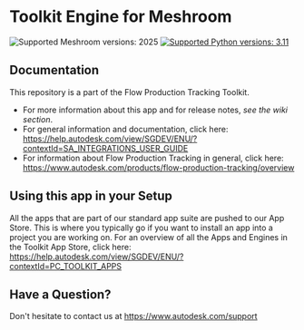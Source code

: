 # Toolkit Engine for Meshroom

![Supported Meshroom versions: 2025](https://img.shields.io/badge/Meshroom-2025-blue "Support Meshroom versions")
[![Supported Python versions: 3.11](https://img.shields.io/badge/Python-3.11-blue?logo=python&logoColor=f5f5f5)](https://www.python.org/ "Supported Python versions")


## Documentation
This repository is a part of the Flow Production Tracking Toolkit.

- For more information about this app and for release notes, *see the wiki section*.
- For general information and documentation, click here: https://help.autodesk.com/view/SGDEV/ENU/?contextId=SA_INTEGRATIONS_USER_GUIDE
- For information about Flow Production Tracking in general, click here: https://www.autodesk.com/products/flow-production-tracking/overview

## Using this app in your Setup
All the apps that are part of our standard app suite are pushed to our App Store.
This is where you typically go if you want to install an app into a project you are
working on. For an overview of all the Apps and Engines in the Toolkit App Store,
click here: https://help.autodesk.com/view/SGDEV/ENU/?contextId=PC_TOOLKIT_APPS

## Have a Question?
Don't hesitate to contact us at https://www.autodesk.com/support